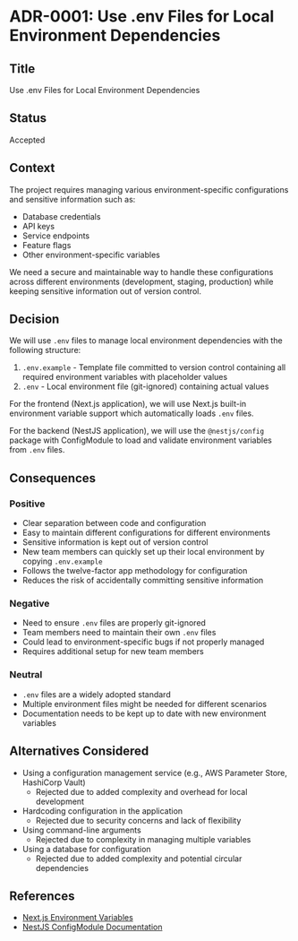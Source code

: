 # ADR-0001: Use .env Files for Local Environment Dependencies

## Title

Use .env Files for Local Environment Dependencies

## Status

Accepted

## Context

The project requires managing various environment-specific configurations and sensitive information such as:

- Database credentials
- API keys
- Service endpoints
- Feature flags
- Other environment-specific variables

We need a secure and maintainable way to handle these configurations across different environments (development, staging, production) while keeping sensitive information out of version control.

## Decision

We will use `.env` files to manage local environment dependencies with the following structure:

1. `.env.example` - Template file committed to version control containing all required environment variables with placeholder values
2. `.env` - Local environment file (git-ignored) containing actual values

For the frontend (Next.js application), we will use Next.js built-in environment variable support which automatically loads `.env` files.

For the backend (NestJS application), we will use the `@nestjs/config` package with ConfigModule to load and validate environment variables from `.env` files.

## Consequences

### Positive

- Clear separation between code and configuration
- Easy to maintain different configurations for different environments
- Sensitive information is kept out of version control
- New team members can quickly set up their local environment by copying `.env.example`
- Follows the twelve-factor app methodology for configuration
- Reduces the risk of accidentally committing sensitive information

### Negative

- Need to ensure `.env` files are properly git-ignored
- Team members need to maintain their own `.env` files
- Could lead to environment-specific bugs if not properly managed
- Requires additional setup for new team members

### Neutral

- `.env` files are a widely adopted standard
- Multiple environment files might be needed for different scenarios
- Documentation needs to be kept up to date with new environment variables

## Alternatives Considered

- Using a configuration management service (e.g., AWS Parameter Store, HashiCorp Vault)
  - Rejected due to added complexity and overhead for local development
- Hardcoding configuration in the application
  - Rejected due to security concerns and lack of flexibility
- Using command-line arguments
  - Rejected due to complexity in managing multiple variables
- Using a database for configuration
  - Rejected due to added complexity and potential circular dependencies

## References

- [Next.js Environment Variables](https://nextjs.org/docs/basic-features/environment-variables)
- [NestJS ConfigModule Documentation](https://docs.nestjs.com/techniques/configuration)
